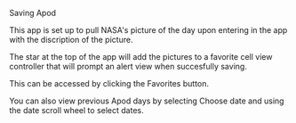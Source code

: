 Saving Apod

This app is set up to pull NASA's picture of the day upon entering in the app with the discription of the picture.

The star at the top of the app will add the pictures to a favorite cell view controller that will prompt an alert view when succesfully saving. 

This can be accessed by clicking the Favorites button.

You can also view previous Apod days by selecting Choose date and using the date scroll wheel to select dates.
